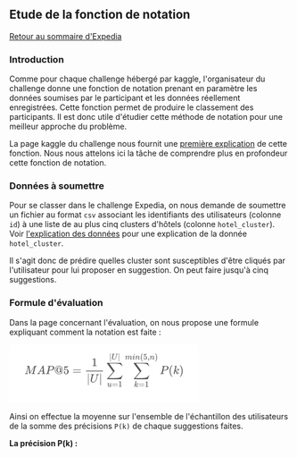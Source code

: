 ## Etude de la fonction de notation

[Retour au sommaire d'Expedia](expedia_sommaire.md)

### Introduction

Comme pour chaque challenge hébergé par kaggle, l'organisateur du challenge donne une fonction de notation prenant en paramètre les données soumises par le participant et les données réellement enregistrées. Cette fonction permet de produire le classement des participants. Il est donc utile d'étudier cette méthode de notation pour une meilleur approche du problème.

La page kaggle du challenge nous fournit une [première explication](https://www.kaggle.com/c/expedia-hotel-recommendations/details/evaluation) de cette fonction. Nous nous attelons ici la tâche de comprendre plus en profondeur cette fonction de notation.

### Données à soumettre

Pour se classer dans le challenge Expedia, on nous demande de soumettre un fichier au format `csv` associant les identifiants des utilisateurs (colonne `id`) à une liste de au plus cinq clusters d'hôtels (colonne `hotel_cluster`). Voir [l'explication des données](expedia_data.md#informations-sur-lhôtel) pour une explication de la donnée `hotel_cluster`.

Il s'agit donc de prédire quelles cluster sont susceptibles d'être cliqués par l'utilisateur pour lui proposer en suggestion. On peut faire jusqu'à cinq suggestions.

### Formule d'évaluation

Dans la page concernant l'évaluation, on nous propose une formule expliquant comment la notation est faite : 

![Formule d'évaluation](images/formule_eval_expedia.png)

Ainsi on effectue la moyenne sur l'ensemble de l'échantillon des utilisateurs de la somme des précisions `P(k)` de chaque suggestions faites.

**La précision P(k) :**
